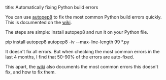 title: Automatically fixing Python build errors

You can use [autopep8](https://pypi.python.org/pypi/autopep8) to fix the most common Python build errors quickly. This is documented on the [wiki](https://learn.gramener.com/wiki/dev.html#fixing-build-errors).

The steps are simple: Install autopep8 and run it on your Python file.

pip install autopep8
autopep8 -iv --max-line-length 99 *.py

It doesn't fix all errors. But when checking the most common errors in the last 4 months, I find that 50-90% of the errors are auto-fixed.

This apart, the [wiki](https://learn.gramener.com/wiki/dev.html#fixing-build-errors) also documents the most common errors this doesn't fix, and how to fix them.